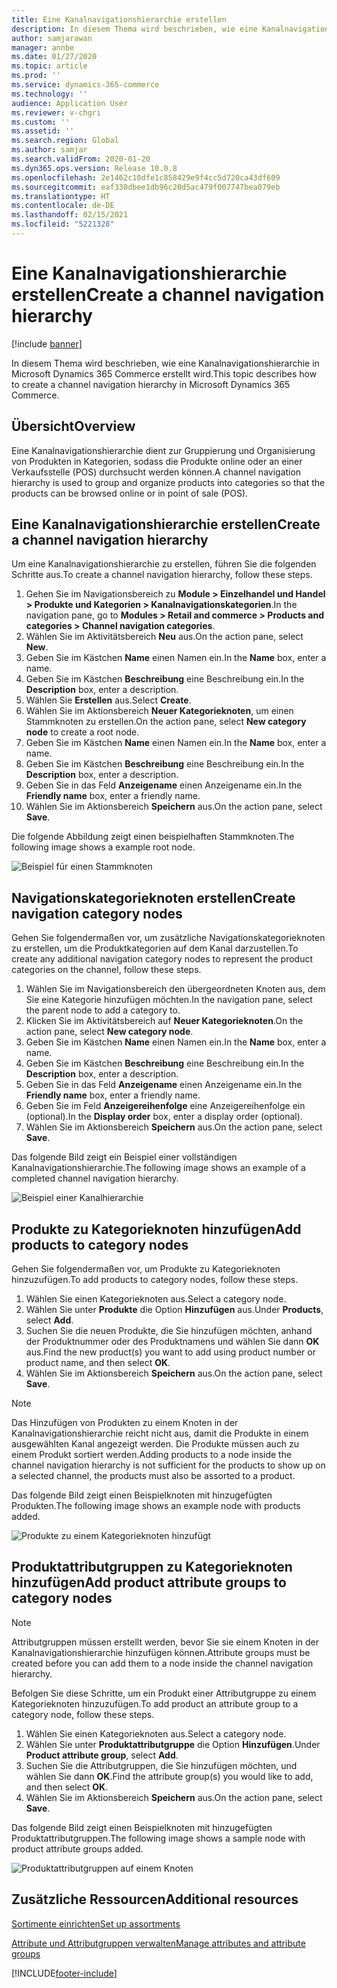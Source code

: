 ```yaml
---
title: Eine Kanalnavigationshierarchie erstellen
description: In diesem Thema wird beschrieben, wie eine Kanalnavigationshierarchie in Microsoft Dynamics 365 Commerce erstellt wird.
author: samjarawan
manager: annbe
ms.date: 01/27/2020
ms.topic: article
ms.prod: ''
ms.service: dynamics-365-commerce
ms.technology: ''
audience: Application User
ms.reviewer: v-chgri
ms.custom: ''
ms.assetid: ''
ms.search.region: Global
ms.author: samjar
ms.search.validFrom: 2020-01-20
ms.dyn365.ops.version: Release 10.0.8
ms.openlocfilehash: 2e1462c10dfe1c858429e9f4cc5d720ca43df609
ms.sourcegitcommit: eaf330dbee1db96c20d5ac479f007747bea079eb
ms.translationtype: HT
ms.contentlocale: de-DE
ms.lasthandoff: 02/15/2021
ms.locfileid: "5221328"
---
```

# <a name="create-a-channel-navigation-hierarchy"></a><span data-ttu-id="da662-103">Eine Kanalnavigationshierarchie erstellen</span><span class="sxs-lookup"><span data-stu-id="da662-103">Create a channel navigation hierarchy</span></span>


[!include [banner](includes/banner.md)]

<span data-ttu-id="da662-104">In diesem Thema wird beschrieben, wie eine Kanalnavigationshierarchie in Microsoft Dynamics 365 Commerce erstellt wird.</span><span class="sxs-lookup"><span data-stu-id="da662-104">This topic describes how to create a channel navigation hierarchy in Microsoft Dynamics 365 Commerce.</span></span>

## <a name="overview"></a><span data-ttu-id="da662-105">Übersicht</span><span class="sxs-lookup"><span data-stu-id="da662-105">Overview</span></span>

<span data-ttu-id="da662-106">Eine Kanalnavigationshierarchie dient zur Gruppierung und Organisierung von Produkten in Kategorien, sodass die Produkte online oder an einer Verkaufsstelle (POS) durchsucht werden können.</span><span class="sxs-lookup"><span data-stu-id="da662-106">A channel navigation hierarchy is used to group and organize products into categories so that the products can be browsed online or in point of sale (POS).</span></span>

## <a name="create-a-channel-navigation-hierarchy"></a><span data-ttu-id="da662-107">Eine Kanalnavigationshierarchie erstellen</span><span class="sxs-lookup"><span data-stu-id="da662-107">Create a channel navigation hierarchy</span></span>

<span data-ttu-id="da662-108">Um eine Kanalnavigationshierarchie zu erstellen, führen Sie die folgenden Schritte aus.</span><span class="sxs-lookup"><span data-stu-id="da662-108">To create a channel navigation hierarchy, follow these steps.</span></span>

1. <span data-ttu-id="da662-109">Gehen Sie im Navigationsbereich zu **Module \> Einzelhandel und Handel \> Produkte und Kategorien \> Kanalnavigationskategorien**.</span><span class="sxs-lookup"><span data-stu-id="da662-109">In the navigation pane, go to **Modules \> Retail and commerce \> Products and categories \> Channel navigation categories**.</span></span>
1. <span data-ttu-id="da662-110">Wählen Sie im Aktivitätsbereich **Neu** aus.</span><span class="sxs-lookup"><span data-stu-id="da662-110">On the action pane, select **New**.</span></span>
1. <span data-ttu-id="da662-111">Geben Sie im Kästchen **Name** einen Namen ein.</span><span class="sxs-lookup"><span data-stu-id="da662-111">In the **Name** box, enter a name.</span></span>
1. <span data-ttu-id="da662-112">Geben Sie im Kästchen **Beschreibung** eine Beschreibung ein.</span><span class="sxs-lookup"><span data-stu-id="da662-112">In the **Description** box, enter a description.</span></span>
1. <span data-ttu-id="da662-113">Wählen Sie **Erstellen** aus.</span><span class="sxs-lookup"><span data-stu-id="da662-113">Select **Create**.</span></span>
1. <span data-ttu-id="da662-114">Wählen Sie im Aktionsbereich **Neuer Kategorieknoten**, um einen Stammknoten zu erstellen.</span><span class="sxs-lookup"><span data-stu-id="da662-114">On the action pane, select **New category node** to create a root node.</span></span>
1. <span data-ttu-id="da662-115">Geben Sie im Kästchen **Name** einen Namen ein.</span><span class="sxs-lookup"><span data-stu-id="da662-115">In the **Name** box, enter a name.</span></span>
1. <span data-ttu-id="da662-116">Geben Sie im Kästchen **Beschreibung** eine Beschreibung ein.</span><span class="sxs-lookup"><span data-stu-id="da662-116">In the **Description** box, enter a description.</span></span>
1. <span data-ttu-id="da662-117">Geben Sie in das Feld **Anzeigename** einen Anzeigename ein.</span><span class="sxs-lookup"><span data-stu-id="da662-117">In the **Friendly name** box, enter a friendly name.</span></span>
1. <span data-ttu-id="da662-118">Wählen Sie im Aktionsbereich **Speichern** aus.</span><span class="sxs-lookup"><span data-stu-id="da662-118">On the action pane, select **Save**.</span></span>

<span data-ttu-id="da662-119">Die folgende Abbildung zeigt einen beispielhaften Stammknoten.</span><span class="sxs-lookup"><span data-stu-id="da662-119">The following image shows a example root node.</span></span>

![Beispiel für einen Stammknoten](media/create-channel-hierarchy-1.png)

## <a name="create-navigation-category-nodes"></a><span data-ttu-id="da662-121">Navigationskategorieknoten erstellen</span><span class="sxs-lookup"><span data-stu-id="da662-121">Create navigation category nodes</span></span>

<span data-ttu-id="da662-122">Gehen Sie folgendermaßen vor, um zusätzliche Navigationskategorieknoten zu erstellen, um die Produktkategorien auf dem Kanal darzustellen.</span><span class="sxs-lookup"><span data-stu-id="da662-122">To create any additional navigation category nodes to represent the product categories on the channel, follow these steps.</span></span>

1. <span data-ttu-id="da662-123">Wählen Sie im Navigationsbereich den übergeordneten Knoten aus, dem Sie eine Kategorie hinzufügen möchten.</span><span class="sxs-lookup"><span data-stu-id="da662-123">In the navigation pane, select the parent node to add a category to.</span></span>
1. <span data-ttu-id="da662-124">Klicken Sie im Aktivitätsbereich auf **Neuer Kategorieknoten**.</span><span class="sxs-lookup"><span data-stu-id="da662-124">On the action pane, select **New category node**.</span></span>
1. <span data-ttu-id="da662-125">Geben Sie im Kästchen **Name** einen Namen ein.</span><span class="sxs-lookup"><span data-stu-id="da662-125">In the **Name** box, enter a name.</span></span>
1. <span data-ttu-id="da662-126">Geben Sie im Kästchen **Beschreibung** eine Beschreibung ein.</span><span class="sxs-lookup"><span data-stu-id="da662-126">In the **Description** box, enter a description.</span></span>
1. <span data-ttu-id="da662-127">Geben Sie in das Feld **Anzeigename** einen Anzeigename ein.</span><span class="sxs-lookup"><span data-stu-id="da662-127">In the **Friendly name** box, enter a friendly name.</span></span>
1. <span data-ttu-id="da662-128">Geben Sie im Feld **Anzeigereihenfolge** eine Anzeigereihenfolge ein (optional).</span><span class="sxs-lookup"><span data-stu-id="da662-128">In the **Display order** box, enter a display order (optional).</span></span>
1. <span data-ttu-id="da662-129">Wählen Sie im Aktionsbereich **Speichern** aus.</span><span class="sxs-lookup"><span data-stu-id="da662-129">On the action pane, select **Save**.</span></span>

<span data-ttu-id="da662-130">Das folgende Bild zeigt ein Beispiel einer vollständigen Kanalnavigationshierarchie.</span><span class="sxs-lookup"><span data-stu-id="da662-130">The following image shows an example of a completed channel navigation hierarchy.</span></span>

![Beispiel einer Kanalhierarchie](media/create-channel-hierarchy-2.png)

## <a name="add-products-to-category-nodes"></a><span data-ttu-id="da662-132">Produkte zu Kategorieknoten hinzufügen</span><span class="sxs-lookup"><span data-stu-id="da662-132">Add products to category nodes</span></span>

<span data-ttu-id="da662-133">Gehen Sie folgendermaßen vor, um Produkte zu Kategorieknoten hinzuzufügen.</span><span class="sxs-lookup"><span data-stu-id="da662-133">To add products to category nodes, follow these steps.</span></span>

1. <span data-ttu-id="da662-134">Wählen Sie einen Kategorieknoten aus.</span><span class="sxs-lookup"><span data-stu-id="da662-134">Select a category node.</span></span>
1. <span data-ttu-id="da662-135">Wählen Sie unter **Produkte** die Option **Hinzufügen** aus.</span><span class="sxs-lookup"><span data-stu-id="da662-135">Under **Products**, select **Add**.</span></span>
1. <span data-ttu-id="da662-136">Suchen Sie die neuen Produkte, die Sie hinzufügen möchten, anhand der Produktnummer oder des Produktnamens und wählen Sie dann **OK** aus.</span><span class="sxs-lookup"><span data-stu-id="da662-136">Find the new product(s) you want to add using product number or product name, and then select **OK**.</span></span>
1. <span data-ttu-id="da662-137">Wählen Sie im Aktionsbereich **Speichern** aus.</span><span class="sxs-lookup"><span data-stu-id="da662-137">On the action pane, select **Save**.</span></span>

> [!NOTE]
> <span data-ttu-id="da662-138">Das Hinzufügen von Produkten zu einem Knoten in der Kanalnavigationshierarchie reicht nicht aus, damit die Produkte in einem ausgewählten Kanal angezeigt werden. Die Produkte müssen auch zu einem Produkt sortiert werden.</span><span class="sxs-lookup"><span data-stu-id="da662-138">Adding products to a node inside the channel navigation hierarchy is not sufficient for the products to show up on a selected channel, the products must also be assorted to a product.</span></span>

<span data-ttu-id="da662-139">Das folgende Bild zeigt einen Beispielknoten mit hinzugefügten Produkten.</span><span class="sxs-lookup"><span data-stu-id="da662-139">The following image shows an example node with products added.</span></span>

![Produkte zu einem Kategorieknoten hinzufügt](media/create-channel-hierarchy-3.png)

## <a name="add-product-attribute-groups-to-category-nodes"></a><span data-ttu-id="da662-141">Produktattributgruppen zu Kategorieknoten hinzufügen</span><span class="sxs-lookup"><span data-stu-id="da662-141">Add product attribute groups to category nodes</span></span>

> [!NOTE]
> <span data-ttu-id="da662-142">Attributgruppen müssen erstellt werden, bevor Sie sie einem Knoten in der Kanalnavigationshierarchie hinzufügen können.</span><span class="sxs-lookup"><span data-stu-id="da662-142">Attribute groups must be created before you can add them to a node inside the channel navigation hierarchy.</span></span>

<span data-ttu-id="da662-143">Befolgen Sie diese Schritte, um ein Produkt einer Attributgruppe zu einem Kategorieknoten hinzuzufügen.</span><span class="sxs-lookup"><span data-stu-id="da662-143">To add product an attribute group to a category node, follow these steps.</span></span>

1. <span data-ttu-id="da662-144">Wählen Sie einen Kategorieknoten aus.</span><span class="sxs-lookup"><span data-stu-id="da662-144">Select a category node.</span></span>
1. <span data-ttu-id="da662-145">Wählen Sie unter **Produktattributgruppe** die Option **Hinzufügen**.</span><span class="sxs-lookup"><span data-stu-id="da662-145">Under **Product attribute group**, select **Add**.</span></span>
1. <span data-ttu-id="da662-146">Suchen Sie die Attributgruppen, die Sie hinzufügen möchten, und wählen Sie dann **OK**.</span><span class="sxs-lookup"><span data-stu-id="da662-146">Find the attribute group(s) you would like to add, and then select **OK**.</span></span>
1. <span data-ttu-id="da662-147">Wählen Sie im Aktionsbereich **Speichern** aus.</span><span class="sxs-lookup"><span data-stu-id="da662-147">On the action pane, select **Save**.</span></span>

<span data-ttu-id="da662-148">Das folgende Bild zeigt einen Beispielknoten mit hinzugefügten Produktattributgruppen.</span><span class="sxs-lookup"><span data-stu-id="da662-148">The following image shows a sample node with product attribute groups added.</span></span>

![Produktattributgruppen auf einem Knoten](media/create-channel-hierarchy-4.png)

## <a name="additional-resources"></a><span data-ttu-id="da662-150">Zusätzliche Ressourcen</span><span class="sxs-lookup"><span data-stu-id="da662-150">Additional resources</span></span>

[<span data-ttu-id="da662-151">Sortimente einrichten</span><span class="sxs-lookup"><span data-stu-id="da662-151">Set up assortments</span></span>](set-up-assortments.md)

[<span data-ttu-id="da662-152">Attribute und Attributgruppen verwalten</span><span class="sxs-lookup"><span data-stu-id="da662-152">Manage attributes and attribute groups</span></span>](attribute-attributegroups-lifecycle.md)


[!INCLUDE[footer-include](../includes/footer-banner.md)]